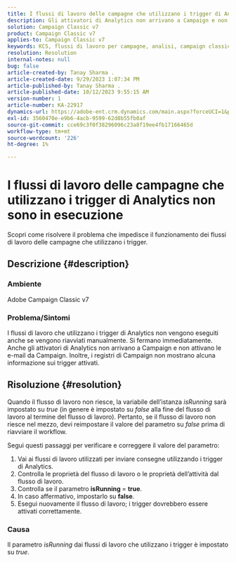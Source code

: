 ```yaml
---
title: I flussi di lavoro delle campagne che utilizzano i trigger di Analytics non sono in esecuzione
description: Gli attivatori di Analytics non arrivano a Campaign e non inviano e-mail da Campaign.
solution: Campaign Classic v7
product: Campaign Classic v7
applies-to: Campaign Classic v7
keywords: KCS, flussi di lavoro per campagne, analisi, campaign classic, flusso di lavoro, trigger, isRunning
resolution: Resolution
internal-notes: null
bug: false
article-created-by: Tanay Sharma .
article-created-date: 9/29/2023 1:07:34 PM
article-published-by: Tanay Sharma .
article-published-date: 10/12/2023 9:55:15 AM
version-number: 1
article-number: KA-22917
dynamics-url: https://adobe-ent.crm.dynamics.com/main.aspx?forceUCI=1&pagetype=entityrecord&etn=knowledgearticle&id=e0b69a23-c95e-ee11-be6f-6045bd0065f9
exl-id: 3560470e-e9b6-4acb-9599-62d8b55fb0af
source-git-commit: cce69c3f0f38296096c23a8f19ee4fb17166465d
workflow-type: tm+mt
source-wordcount: '226'
ht-degree: 1%

---
```


# I flussi di lavoro delle campagne che utilizzano i trigger di Analytics non sono in esecuzione


Scopri come risolvere il problema che impedisce il funzionamento dei flussi di lavoro delle campagne che utilizzano i trigger.

## Descrizione {#description}


### Ambiente

Adobe Campaign Classic v7



### Problema/Sintomi

I flussi di lavoro che utilizzano i trigger di Analytics non vengono eseguiti anche se vengono riavviati manualmente. Si fermano immediatamente. Anche gli attivatori di Analytics non arrivano a Campaign e non attivano le e-mail da Campaign. Inoltre, i registri di Campaign non mostrano alcuna informazione sui trigger attivati.


## Risoluzione {#resolution}


Quando il flusso di lavoro non riesce, la variabile dell’istanza *isRunning* sarà impostato su *true* (in genere è impostato su *false* alla fine del flusso di lavoro al termine del flusso di lavoro). Pertanto, se il flusso di lavoro non riesce nel mezzo, devi reimpostare il valore del parametro su *false* prima di riavviare il workflow.

Segui questi passaggi per verificare e correggere il valore del parametro:

1. Vai ai flussi di lavoro utilizzati per inviare consegne utilizzando i trigger di Analytics.
2. Controlla le proprietà del flusso di lavoro o le proprietà dell’attività dal flusso di lavoro.
3. Controlla se il parametro <b>isRunning </b>= <b>true</b>.
4. In caso affermativo, impostarlo su <b>false</b>.
5. Esegui nuovamente il flusso di lavoro; i trigger dovrebbero essere attivati correttamente.


### Causa

Il parametro *isRunning* dai flussi di lavoro che utilizzano i trigger è impostato su *true*.
